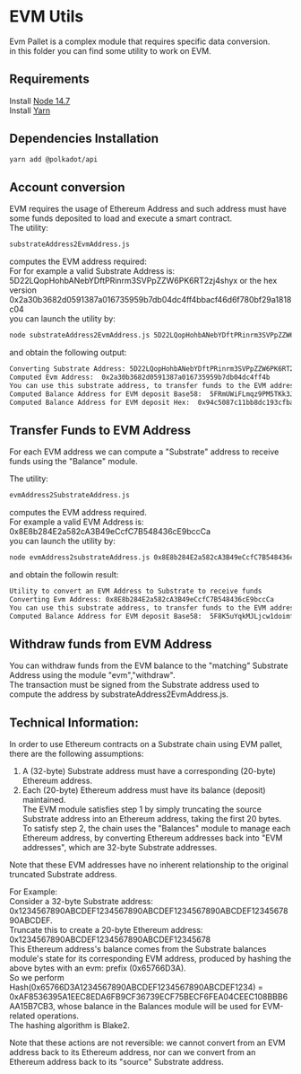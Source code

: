 # EVM Utils  
  
Evm Pallet is a complex module that requires specific data conversion.  
in this folder you can find some utility to work on EVM.  

## Requirements  
Install [Node 14.7](https://nodejs.org/en/)  
Install [Yarn](https://yarnpkg.com/)  

## Dependencies Installation  
```bash
yarn add @polkadot/api
```

## Account conversion
EVM requires the usage of Ethereum Address and such address must have some funds deposited to load and execute a smart contract.  
The utility:  
```bash
substrateAddress2EvmAddress.js 
```
computes the EVM address required:  
For for example a valid Substrate Address is: 5D22LQopHohbANebYDftPRinrm3SVPpZZW6PK6RT2zj4shyx or the hex version 0x2a30b3682d0591387a016735959b7db04dc4ff4bbacf46d6f780bf29a1818c04  
you can launch the utility by:  
```bash
node substrateAddress2EvmAddress.js 5D22LQopHohbANebYDftPRinrm3SVPpZZW6PK6RT2zj4shyx
```
and obtain the following output:  
```bash
Converting Substrate Address: 5D22LQopHohbANebYDftPRinrm3SVPpZZW6PK6RT2zj4shyx
Computed Evm Address:  0x2a30b3682d0591387a016735959b7db04dc4ff4b
You can use this substrate address, to transfer funds to the EVM address above using the Pallet "Balanaces".
Computed Balance Address for EVM deposit Base58:  5FRmUWiFLmqz9PM5TKk3JUNiYW7k2VgvFd6PxDHUftMHkLmG
Computed Balance Address for EVM deposit Hex:  0x94c5087c11bb8dc193cfba7e9e7303e759881702c57e5438b196c7d6f31b32d9
```

## Transfer Funds to EVM Address
For each EVM address we can compute a "Substrate" address to receive funds using the "Balance" module.
  
The utility:  
```bash
evmAddress2SubstrateAddress.js 
```
computes the EVM address required.  
For example a valid EVM Address is: 0x8E8b284E2a582cA3B49eCcfC7B548436cE9bccCa  
you can launch the utility by: 
```bash
node evmAddress2substrateAddress.js 0x8E8b284E2a582cA3B49eCcfC7B548436cE9bccCa
```
and obtain the followin result:  
```bash
Utility to convert an EVM Address to Substrate to receive funds
Converting Evm Address: 0x8E8b284E2a582cA3B49eCcfC7B548436cE9bccCa
You can use this substrate address, to transfer funds to the EVM address above using the Pallet "Balances".
Computed Balance Address for EVM deposit Base58:  5F8K5uYqkMJLjcw1doimf8rmE5fnxhcVPpSKwuJh52sSn1vx
```
## Withdraw funds from EVM Address

You can withdraw funds from the EVM balance to the "matching" Substrate Address using the module "evm","withdraw".  
The transaction must be signed from the Substrate address used to compute the address by substrateAddress2EvmAddress.js. 

## Technical Information:

In order to use Ethereum contracts on a Substrate chain using EVM pallet, there are the following assumptions:  
1) A (32-byte) Substrate address must have a corresponding (20-byte) Ethereum address.  
2) Each (20-byte) Ethereum address must have its balance (deposit) maintained.  
The EVM module satisfies step 1 by simply truncating the source Substrate address into an Ethereum address, taking the first 20 bytes.   
To satisfy step 2, the chain uses the "Balances" module to manage each Ethereum address, by converting Ethereum addresses back into "EVM addresses", which are 32-byte Substrate addresses.  
  
Note that these EVM addresses have no inherent relationship to the original truncated Substrate address.  
  
For Example:  
Consider a 32-byte Substrate address: 0x1234567890ABCDEF1234567890ABCDEF1234567890ABCDEF1234567890ABCDEF.  
Truncate this to create a 20-byte Ethereum address: 0x1234567890ABCDEF1234567890ABCDEF12345678  
This Ethereum address's balance comes from the Substrate balances module's state for its corresponding EVM address, produced by hashing the above bytes with an evm: prefix (0x65766D3A).  
So we perform Hash(0x65766D3A1234567890ABCDEF1234567890ABCDEF1234) = 0xAF8536395A1EEC8EDA6FB9CF36739ECF75BECF6FEA04CEEC108BBB6AA15B7CB3, whose balance in the Balances module will be used for EVM-related operations.  
The hashing algorithm is Blake2.  
  
Note that these actions are not reversible: we cannot convert from an EVM address back to its Ethereum address, nor can we convert from an Ethereum address back to its "source" Substrate address.  

